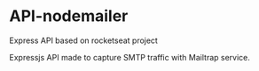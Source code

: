 # API-nodemailer
Express API based on rocketseat project

Expressjs API made to capture SMTP traffic with Mailtrap service.

